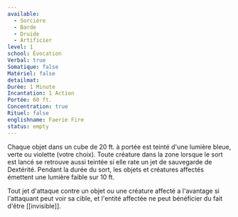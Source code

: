 ```yaml
---
available:
  - Sorcière
  - Barde
  - Druide
  - Artificier
level: 1
school: Évocation
Verbal: true
Somatique: false
Matériel: false
detailmat:
Durée: 1 Minute
Incantation: 1 Action
Portée: 60 ft.
Concentration: true
Rituel: false
englishname: Faerie Fire
status: empty
---
```

Chaque objet dans un cube de 20 ft. à portée est teinté d'une lumière bleue, verte ou violette (votre choix). Toute créature dans la zone lorsque le sort est lancé se retrouve aussi teintée si elle rate un jet de sauvegarde de Dextérité. Pendant la durée du sort, les objets et créatures affectés émettent une lumière faible sur 10 ft.

Tout jet d'attaque contre un objet ou une créature affecté a l'avantage si l'attaquant peut voir sa cible, et l'entité affectée ne peut bénéficier du fait d'être [[invisible]].
